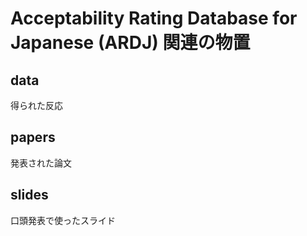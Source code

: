 # Acceptability Rating Database for Japanese (ARDJ) 関連の物置

## data
得られた反応

## papers
発表された論文

## slides
口頭発表で使ったスライド
